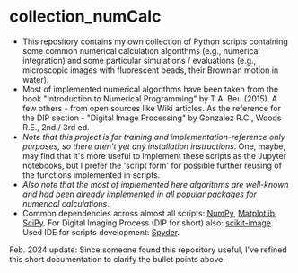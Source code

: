 # collection_numCalc
- This repository contains my own collection of Python scripts containing some common numerical calculation algorithms (e.g., numerical integration) 
and some particular simulations / evaluations (e.g., microscopic images with fluorescent beads, their Brownian motion in water). 
- Most of implemented numerical algorithms have been taken from the book "Introduction to Numerical Programming" by
T.A. Beu (2015). A few others - from open sources like Wiki articles. As the reference for the DIP section - "Digital
Image Processing" by Gonzalez R.C., Woods R.E., 2nd / 3rd ed.
- *Note that this project is for training and implementation-reference only purposes, so there aren't yet any installation instructions*. 
One, maybe, may find that it's more useful to implement these scripts as the Jupyter notebooks, but I prefer 
the 'script form' for possible further reusing of the functions implemented in scripts.
- *Also note that the most of implemented here algorithms are well-known and had been already implemented in all popular packages for numerical calculations*.
- Common dependencies across almost all scripts: [NumPy](https://numpy.org/), [Matplotlib](https://matplotlib.org/), 
[SciPy](https://scipy.org/). For Digital Imaging Process (DIP for short) also: [scikit-image](https://scikit-image.org/).
Used IDE for scripts development: [Spyder](https://www.spyder-ide.org/). 

Feb. 2024 update: Since someone found this repository useful, I've refined this short documentation to clarify the bullet points above.
